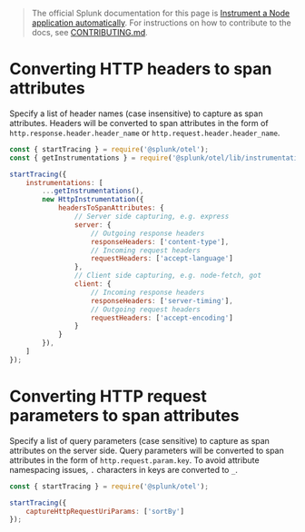 > The official Splunk documentation for this page is [Instrument a Node application automatically](https://docs.splunk.com/Observability/gdi/get-data-in/application/nodejs/instrumentation/instrument-nodejs-application.html). For instructions on how to contribute to the docs, see [CONTRIBUTING.md](../CONTRIBUTING.md#documentation).

# Converting HTTP headers to span attributes

Specify a list of header names (case insensitive) to capture as span attributes. Headers will be converted to span attributes in the form of `http.response.header.header_name` or `http.request.header.header_name`.

```js
const { startTracing } = require('@splunk/otel');
const { getInstrumentations } = require('@splunk/otel/lib/instrumentations');

startTracing({
	instrumentations: [
		...getInstrumentations(),
		new HttpInstrumentation({
			headersToSpanAttributes: {
				// Server side capturing, e.g. express
				server: {
					// Outgoing response headers
					responseHeaders: ['content-type'],
					// Incoming request headers
					requestHeaders: ['accept-language']
				},
				// Client side capturing, e.g. node-fetch, got
				client: {
					// Incoming response headers
					responseHeaders: ['server-timing'],
					// Outgoing request headers
					requestHeaders: ['accept-encoding']
				}
			}
		}),
	]
});
```
# Converting HTTP request parameters to span attributes

Specify a list of query parameters (case sensitive) to capture as span attributes on the server side. Query parameters will be converted to span attributes in the form of `http.request.param.key`. To avoid attribute namespacing issues, `.` characters in keys are converted to `_`.

```js
const { startTracing } = require('@splunk/otel');

startTracing({
	captureHttpRequestUriParams: ['sortBy']
});
```
